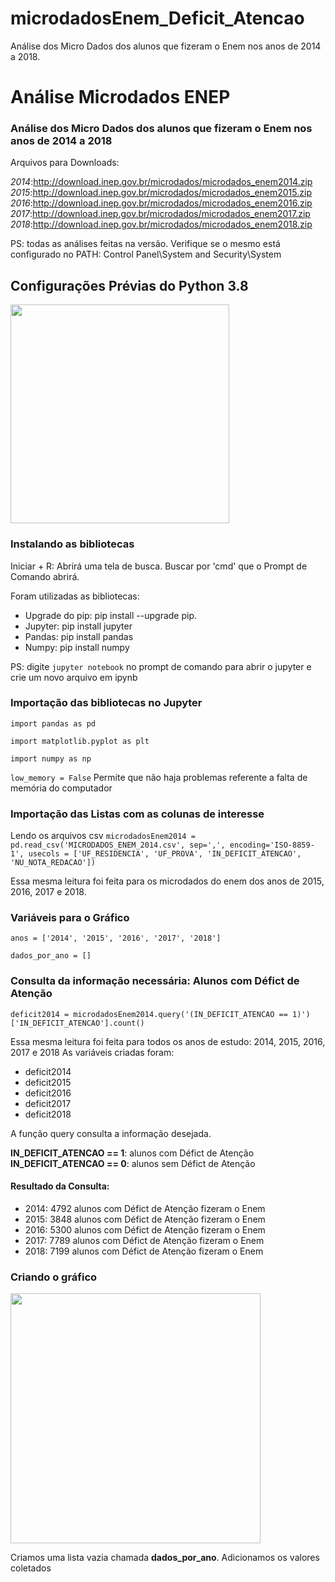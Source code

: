# microdadosEnem_Deficit_Atencao
Análise dos Micro Dados dos alunos que fizeram o Enem nos anos de 2014 a 2018.

<h1>Análise Microdados ENEP</h1>
<h3>Análise dos Micro Dados dos alunos que fizeram o Enem nos anos de 2014 a 2018</h3>

Arquivos para Downloads: 

_2014_:http://download.inep.gov.br/microdados/microdados_enem2014.zip 
_2015_:http://download.inep.gov.br/microdados/microdados_enem2015.zip
_2016_:http://download.inep.gov.br/microdados/microdados_enem2016.zip
_2017_:http://download.inep.gov.br/microdados/microdados_enem2017.zip
_2018_:http://download.inep.gov.br/microdados/microdados_enem2018.zip

PS: todas as análises feitas na versão. Verifique se o mesmo está configurado no PATH: Control Panel\System and Security\System

<h2>Configurações Prévias do Python 3.8</h2>
<img src="https://user-images.githubusercontent.com/56441375/69769042-dddd7700-1161-11ea-8015-1ea16e932516.PNG"height="350" widht ="350">


<h3>Instalando as bibliotecas</h3> 
Iniciar + R: Abrirá uma tela de busca. Buscar por 'cmd' que o Prompt de Comando abrirá. 

Foram utilizadas as bibliotecas: 
<ul>
  <li>Upgrade do pip: pip install --upgrade pip.</li>
  <li>Jupyter: pip install jupyter</li>
  <li>Pandas: pip install pandas </li>
  <li>Numpy: pip install numpy</li>
</ul>

PS: digite ```jupyter notebook``` no prompt de comando para abrir o jupyter e crie um novo arquivo em ipynb 

<h3>Importação das bibliotecas no Jupyter</h3>

```import pandas as pd```

```import matplotlib.pyplot as plt```

```import numpy as np```

```low_memory = False``` Permite que não haja problemas referente a falta de memória do computador

<h3>Importação das Listas com as colunas de interesse</h3>

Lendo os arquivos csv
```microdadosEnem2014 = pd.read_csv('MICRODADOS_ENEM_2014.csv', sep=',', encoding='ISO-8859-1', usecols = ['UF_RESIDENCIA', 'UF_PROVA', 'IN_DEFICIT_ATENCAO', 'NU_NOTA_REDACAO'])```

Essa mesma leitura foi feita para os microdados do enem dos anos de 2015, 2016, 2017 e 2018. 

<h3>Variáveis para o Gráfico</h3>

```anos = ['2014', '2015', '2016', '2017', '2018'] ```

```dados_por_ano = []```

<h3>Consulta da informação necessária: Alunos com Défict de Atenção</h3> 

```deficit2014 = microdadosEnem2014.query('(IN_DEFICIT_ATENCAO == 1)')['IN_DEFICIT_ATENCAO'].count()```

Essa mesma leitura foi feita para todos os anos de estudo: 2014, 2015, 2016, 2017 e 2018
As variáveis criadas foram:
<ul>
  <li>deficit2014</li>
  <li>deficit2015</li>
  <li>deficit2016</li>
  <li>deficit2017</li>
  <li>deficit2018</li>
</ul>

A função query consulta a informação desejada. 

**IN_DEFICIT_ATENCAO == 1**: alunos com Défict de Atenção
**IN_DEFICIT_ATENCAO == 0**: alunos sem Défict de Atenção


<h4> Resultado da Consulta:</h4>
<ul>
  <li>2014: 4792 alunos com Défict de Atenção fizeram o Enem</li>
  <li>2015: 3848 alunos com Défict de Atenção fizeram o Enem</li>
  <li>2016: 5300 alunos com Défict de Atenção fizeram o Enem</li>
  <li>2017: 7789 alunos com Défict de Atenção fizeram o Enem</li>
  <li>2018: 7199 alunos com Défict de Atenção fizeram o Enem</li>
</ul>

<h3> Criando o gráfico</h3>

<img src= "https://user-images.githubusercontent.com/56441375/69770555-3c0d5880-1168-11ea-8ea6-9327801965d3.PNG" height="400" widht ="400">

Criamos uma lista vazia chamada **dados_por_ano**. 
Adicionamos os valores coletados 

